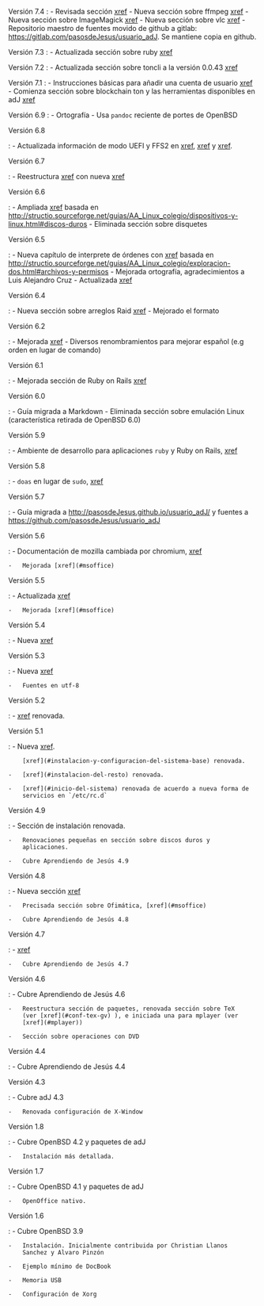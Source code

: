 Versión 7.4
:   - Revisada sección [xref](#multimedia)
    - Nueva sección sobre ffmpeg [xref](#ffmpeg)
    - Nueva sección sobre ImageMagick [xref](#imagemagick)
    - Nueva sección sobre vlc [xref](#vlc)
    - Repositorio maestro de fuentes movido de github a gitlab:
      <https://gitlab.com/pasosdeJesus/usuario_adJ>. Se mantiene
      copia en github.

Versión 7.3
:   - Actualizada sección sobre ruby [xref](#ruby)

Versión 7.2
:   - Actualizada sección sobre toncli a la versión 0.0.43 [xref](#toncli)

Versión 7.1
:   - Instrucciones básicas para añadir una cuenta de usuario [xref](#varios-usuarios)
    - Comienza sección sobre blockchain ton y las herramientas
      disponibles en adJ [xref](#ton)

Versión 6.9
:   - Ortografía
    - Usa `pandoc` reciente de portes de OpenBSD

Versión 6.8

:   - Actualizada información de modo UEFI y FFS2 en 
	[xref](#sobre-la-instalacion), [xref](#discos-duros) y [xref](#duales).

Versión 6.7

:   - Reestructura [xref](#imagen-cifrada) con nueva [xref](#imagen-cifrada-con-softraid)

Versión 6.6

:   - Ampliada [xref](#discos-duros) basada en <http://structio.sourceforge.net/guias/AA_Linux_colegio/dispositivos-y-linux.html#discos-duros>
    - Eliminada sección sobre disquetes

Versión 6.5

:   - Nueva capítulo de interprete de órdenes con [xref](#archivos_y_permisos) basada en <http://structio.sourceforge.net/guias/AA_Linux_colegio/exploracion-dos.html#archivos-y-permisos>
    - Mejorada ortografía, agradecimientos a Luis Alejandro Cruz 
    - Actualizada [xref](#configuracion-de-xorg)

Versión 6.4

:   - Nueva sección sobre arreglos Raid [xref](#raid)
    - Mejorado el formato

Versión 6.2

:   -   Mejorada [xref](#inicio-del-sistema)
    - Diversos renombramientos para mejorar español (e.g orden en lugar de 
      comando)

Versión 6.1

:   -   Mejorada  sección de Ruby on Rails [xref](#ruby)

 Versión 6.0

:   -   Guía migrada a Markdown
    -   Eliminada sección sobre emulación Linux (característica
        retirada de OpenBSD 6.0)


Versión 5.9

:   -   Ambiente de desarrollo para aplicaciones `ruby` y Ruby on Rails,
        [xref](#ruby)

Versión 5.8

:   -   `doas` en lugar de `sudo`, [xref](#doas)

Versión 5.7

:   -   Guía migrada a <http://pasosdeJesus.github.io/usuario_adJ/> y
        fuentes a <https://github.com/pasosdeJesus/usuario_adJ>

Versión 5.6

:   -   Documentación de mozilla cambiada por chromium, [xref](#chromium)

    -   Mejorada [xref](#msoffice)

Versión 5.5

:   -   Actualizada [xref](#configuracion-de-xorg)

    -   Mejorada [xref](#msoffice)

Versión 5.4

:   -   Nueva [xref](#edicionaudio)

Versión 5.3

:   -   Nueva [xref](#xfe)

    -   Fuentes en utf-8

Versión 5.2

:   -   [xref](#fluxbox) renovada.

Versión 5.1

:   -   Nueva [xref](#syslog).

        [xref](#instalacion-y-configuracion-del-sistema-base) renovada.

    -   [xref](#instalacion-del-resto) renovada.

    -   [xref](#inicio-del-sistema) renovada de acuerdo a nueva forma de
        servicios en `/etc/rc.d`

Versión 4.9

:   -   Sección de instalación renovada.

    -   Renovaciones pequeñas en sección sobre discos duros y
        aplicaciones.

    -   Cubre Aprendiendo de Jesús 4.9

Versión 4.8

:   -   Nueva sección [xref](#ediciongraficos)

    -   Precisada sección sobre Ofimática, [xref](#msoffice)

    -   Cubre Aprendiendo de Jesús 4.8

Versión 4.7

:   -   [xref](#xiphos)

    -   Cubre Aprendiendo de Jesús 4.7

Versión 4.6

:   -   Cubre Aprendiendo de Jesús 4.6

    -   Reestructura sección de paquetes, renovada sección sobre TeX
        (ver [xref](#conf-tex-gv) ), e iniciada una para mplayer (ver
        [xref](#mplayer))

    -   Sección sobre operaciones con DVD

Versión 4.4

:   -   Cubre Aprendiendo de Jesús 4.4

Versión 4.3

:   -   Cubre adJ 4.3

    -   Renovada configuración de X-Window

Versión 1.8

:   -   Cubre OpenBSD 4.2 y paquetes de adJ

    -   Instalación más detallada.

Versión 1.7

:   -   Cubre OpenBSD 4.1 y paquetes de adJ

    -   OpenOffice nativo.

Versión 1.6

:   -   Cubre OpenBSD 3.9

    -   Instalación. Inicialmente contribuida por Christian Llanos
        Sanchez y Alvaro Pinzón

    -   Ejemplo mínimo de DocBook

    -   Memoria USB

    -   Configuración de Xorg


